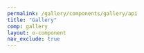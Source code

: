 ```yaml
---
permalink: /gallery/components/gallery/api
title: "Gallery"
comp: gallery
layout: o-component
nav_exclude: true
---
```

